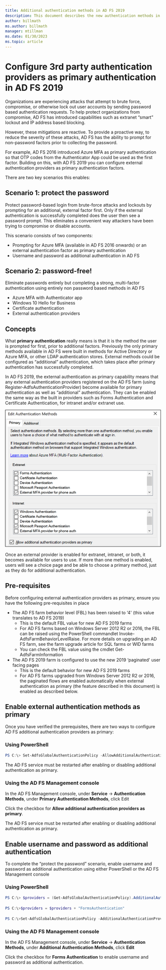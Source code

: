 ```yaml
---
title: Additional authentication methods in AD FS 2019
description: This document describes the new authentication methods in AD FS 2019.
author: billmath
ms.author: billmath
manager: mtillman
ms.date: 01/30/2023
ms.topic: article
---
```


# Configure 3rd party authentication providers as primary authentication in AD FS 2019


Organizations are experiencing attacks that attempt to brute force, compromise, or otherwise lock out user accounts by sending password based authentication requests.  To help protect organizations from compromise, AD FS has introduced capabilities such as extranet “smart” lockout and IP address based blocking.

However, these mitigations are reactive.  To provide a proactive way, to reduce the severity of these attacks,  AD FS has the ability to prompt for non-password factors prior to collecting the password.

For example, AD FS 2016 introduced Azure MFA as primary authentication so that OTP codes from the Authenticator App could be used as the first factor.
Building on this, with AD FS 2019 you can configure external authentication providers as primary authentication factors.

There are two key scenarios this enables:

## Scenario 1: protect the password
Protect password-based login from brute-force attacks and lockouts by prompting for an additional, external factor first.  Only if the external authentication is successfully completed does the user then see a password prompt.  This eliminates a convenient way attackers have been trying to compromise or disable accounts.

This scenario consists of two components:
- Prompting for Azure MFA (available in AD FS 2016 onwards) or an external authentication factor as primary authentication
- Username and password as additional authentication in AD FS

## Scenario 2: password-free!
Eliminate passwords entirely but completing a strong, multi-factor authentication using entirely non password based methods in AD FS
- Azure MFA with Authenticator app
- Windows 10 Hello for Business
- Certificate authentication
- External authentication providers

## Concepts
What **primary authentication** really means is that it is the method the user is prompted for first, prior to additional factors.  Previously the only primary methods available in AD FS were built in methods for Active Directory or Azure MFA, or other LDAP authentication stores.  External methods could be configured as “additional” authentication, which takes place after primary authentication has successfully completed.

In AD FS 2019, the external authentication as primary capability means that any external authentication providers registered on the AD FS farm (using Register-AdfsAuthenticationProvider) become available for primary authentication as well as “additional” authentication. They can be enabled the same way as the built in providers such as Forms Authentication and Certificate Authentication, for intranet and/or extranet use.

![authentication](media/Additional-Authentication-Methods-AD-FS/auth1.png)

Once an external provider is enabled for extranet, intranet, or both, it becomes available for users to use.  If more than one method is enabled, users will see a choice page and be able to choose a primary method, just as they do for additional authentication.

## Pre-requisites
Before configuring external authentication providers as primary, ensure you have the following pre-requisites in place
- The AD FS farm behavior level (FBL) has been raised to ‘4' (this value translates to AD FS 2019)
    - This is the default FBL value for new AD FS 2019 farms
    - For AD FS farms based on Windows Server 2012 R2 or 2016, the FBL can be raised using the PowerShell commandlet Invoke-AdfsFarmBehaviorLevelRaise.  For more details on upgrading an AD FS farm, see the farm upgrade article for SQL farms or WID farms
    - You can check the FBL value using the cmdlet Get-AdfsFarmInformation
- The AD FS 2019 farm is configured to use the new 2019 ‘paginated' user facing pages
    - This is the default behavior for new AD FS 2019 farms
    - For AD FS farms upgraded from Windows Server 2012 R2 or 2016, the paginated flows are enabled automatically when external authentication as primary (the feature described in this document) is enabled as described below.

## Enable external authentication methods as primary
Once you have verified the prerequisites, there are two ways to configure AD FS additional authentication providers as primary:

### Using PowerShell


```powershell
PS C:\> Set-AdfsGlobalAuthenticationPolicy -AllowAdditionalAuthenticationAsPrimary $true
```


The AD FS service must be restarted after enabling or disabling additional authentication as primary.

### Using the AD FS Management console
In the AD FS Management console, under **Service** -> **Authentication Methods**, under **Primary Authentication Methods**, click Edit

Click the checkbox for **Allow additional authentication providers as primary**.

The AD FS service must be restarted after enabling or disabling additional authentication as primary.

## Enable username and password as additional authentication
To complete the “protect the password” scenario, enable username and password as additional authentication using either PowerShell or the AD FS Management console
### Using PowerShell



```powershell
PS C:\> $providers = (Get-AdfsGlobalAuthenticationPolicy).AdditionalAuthenticationProvider

PS C:\>$providers = $providers + "FormsAuthentication"

PS C:\>Set-AdfsGlobalAuthenticationPolicy -AdditionalAuthenticationProvider $providers
```

### Using the AD FS Management console
In the AD FS Management console, under **Service** -> **Authentication Methods**, under **Additional Authentication Methods**, click **Edit**

Click the checkbox for **Forms Authentication** to enable username and password as additional authentication.
